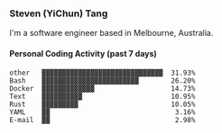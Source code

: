 ### Steven (YiChun) Tang

I'm a software engineer based in Melbourne, Australia.

#### Personal Coding Activity (past 7 days)
```
other   ▓▓▓▓▓▓▓▓▓▓▓▓▓▓▓▓▓▓▓▓▓▓▓▓▓▓▓▓▓▓  31.93%
Bash    ▓▓▓▓▓▓▓▓▓▓▓▓▓▓▓▓▓▓▓▓▓▓▓▓        26.20%
Docker  ▓▓▓▓▓▓▓▓▓▓▓▓▓                   14.73%
Text    ▓▓▓▓▓▓▓▓▓▓                      10.95%
Rust    ▓▓▓▓▓▓▓▓▓                       10.05%
YAML    ▓▓                               3.16%
E-mail  ▓▓                               2.98%
```
